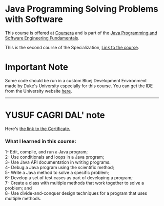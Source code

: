# Java Programming Solving Problems with Software
This course is offered at <a href="https://www.coursera.org">Coursera</a> and is part of the <a href="https://www.coursera.org/specializations/java-programming">Java Programming and Software Engineering Fundamentals</a>.

This is the second course of the Specialization, <a href="https://www.coursera.org/learn/java-programming">Link to the course</a>.

# Important Note

Some code should be run in a custom Bluej Development Environment made by Duke's University especially for this course. You can get the IDE from the University website <a href="http://www.dukelearntoprogram.com/downloads/bluej.php?course=2">here</a>.

<hr>

# YUSUF CAGRI DAL' note
 Here's <a href="https://www.coursera.org/account/accomplishments/verify/CQ33ZSYLHV8G">the link to the Certificate.</a>

<h3>What I learned in this course:</h3>
1- Edit, compile, and run a Java program;<br/>
2- Use conditionals and loops in a Java program;<br/>
3- Use Java API documentation in writing programs.<br/>
4- Debug a Java program using the scientific method;<br/>
5- Write a Java method to solve a specific problem;<br/>
6- Develop a set of test cases as part of developing a program;<br/>
7- Create a class with multiple methods that work together to solve a problem; and<br/>
8- Use divide-and-conquer design techniques for a program that uses multiple methods.<br/>
